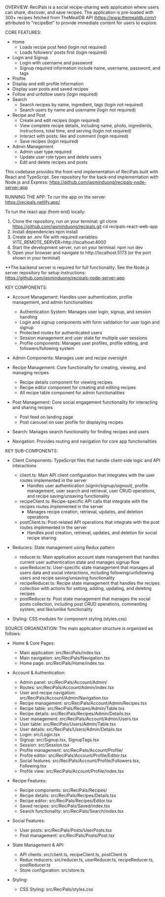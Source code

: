 OVERVIEW: ReciPals is a social recipe-sharing web application where users can share, discover, and save recipes. The application is pre-loaded with 300+ recipes fetched from TheMealDB API (https://www.themealdb.com/) attributed to "recipeBot" to provide immediate content for users to explore.

CORE FEATURES:
- Home
  - Loads recipe post feed (login not required)
  - Loads followers’ posts first (login required) 
- Login and Signup
  - Login with username and password
  - Signup required information include name, username, password, and tags 
-  Profile
  - Display and edit profile information
  - Display user posts and saved recipes 
  - Follow and unfollow users (login required) 
- Search 
  - Search recipes by name, ingredient, tags (login not required)
  - Search users by name and username (login not required)
- Recipe and Post 
  - Create and edit recipes (login required) 
  - View complete recipe details, including name, photo, ingredients, instructions, total time, and serving (login not required)
  - Interact with posts: like and comment (login required)
  - Save recipes (login required) 
- Admin Management
  - Admin user type required
  - Update user role types and delete users
  - Edit and delete recipes and posts 

This codebase provides the front-end implementation of ReciPals built with React and TypeScript. See repository for the back-end implementation with Node.js and Express: https://github.com/jasminduong/recipals-node-server-app 

RUNNING THE APP: 
To run the app on the server: https://recipals.netlify.app/ 

To run the react app (front-end) locally: 
1) Clone the repository, run on your terminal:
  git clone https://github.com/jasminduong/recipals.git
  cd recipals-react-web-app
2) Install dependencies
  npm install
3) Create an .env file with required variables:
  VITE_REMOTE_SERVER=http://localhost:4000
4) Start the development server, run on your terminal:
  npm run dev
5) Open your browser and navigate to http://localhost:5173 (or the port shown in your terminal)

**The backend server is required for full functionality. See the Node.js server repository for setup instructions: https://github.com/jasminduong/recipals-node-server-app

KEY COMPONENTS:
- Account Management: Handles user authentication, profile management, and admin functionalities
  - Authentication System: Manages user login, signup, and session handling
  - Login and signup components with form validation for user login and signup
  - Protected routes for authenticated users
  - Session management and user state for multiple user sessions
  - Profile components: Manages user profiles, profile editing, and followers/following system

- Admin Components: Manages user and recipe oversight

- Recipe Management: Core functionality for creating, viewing, and managing recipes
  - Recipe details component for viewing recipes
  - Recipe editor component for creating and editing recipes
  - All recipe table component for admin functionalities  

- Post Management: Core social engagement functionality for interacting and sharing recipes
  - Post feed on landing page 
  - Post carousel on user profile for displaying recipes

- Search: Manages search functionality for finding recipes and users 

- Navigation: Provides routing and navigation for core app functionalities

KEY SUB-COMPONENTS:
- Client Components: TypeScript files that handle client-side logic and API interactions
  - client.ts: Main API client configuration that integrates with the user routes implemented in the server
    -  Handles user authentication (signin/signup/signout), profile management, user search and retrieval, user CRUD operations, and recipe saving/unsaving functionality
  - recipeClient.ts: Recipe-specific API calls that integrate with the recipes routes implemented in the server
    - Manages recipe creation, retrieval, updates, and deletion operations
  - postClient.ts: Post-related API operations that integrate with the post routes implemented in the server
    - Handles post creation, retrieval, updates, and deletion for social recipe sharing

- Reducers: State management using Redux pattern
  - reducer.ts: Main application account state management that handles current user authentication state and manages signup flow
  - userReducer.ts: User-specific state management that manages all users data and social interactions, including following/unfollowing users and recipe saving/unsaving functionality
  - recipeReducer.ts: Recipe state management that handles the recipes collection with actions for setting, adding, updating, and deleting recipes
  - postReducer.ts: Post state management that manages the social posts collection, including post CRUD operations, commenting system, and like/unlike functionality

- Styling: CSS modules for component styling (styles.css)

SOURCE ORGANIZATION: The main application structure is organized as follows:
- Home & Core Pages:
  - Main application: src/ReciPals/index.tsx
  - Main navigation: src/ReciPals/Navigation.tsx
  - Home page: src/ReciPals/Home/index.tsx

- Account & Authentication:
  - Admin panel: src/ReciPals/Account/Admin/
  - Routes: src/ReciPals/Account/Admin/index.tsx
  - User and recipe navigation: src/ReciPals/Account/Admin/Navigation.tsx
  - Recipe management: src/ReciPals/Account/Admin/Recipes.tsx
  - Recipe table: src/ReciPals/Recipes/Admin/Table.tsx
  - Recipe details: src/ReciPals/Recipes/Admin/Details.tsx
  - User management: src/ReciPals/Account/Admin/Users.tsx
  - User table: src/ReciPals/Users/Admin/Table.tsx
  - User details: src/ReciPals/Users/Admin/Details.tsx
  - Login: src/Login.tsx
  - Signup: src/Signup.tsx, SignupTags.tsx
  - Session: src/Session.tsx
  - Profile management: src/ReciPals/Account/Profile/
  - Profile editor: src/ReciPals/Account/Profile/Editor.tsx
  - Social features: src/ReciPals/Account/Profile/Followers.tsx, Following.tsx
  - Profile view: src/ReciPals/Account/Profile/index.tsx

- Recipe Features:
  - Recipe components: src/ReciPals/Recipes/
  - Recipe details: src/ReciPals/Recipes/Details.tsx
  - Recipe editor: src/ReciPals/Recipes/Editor.tsx
  - Saved recipes: src/ReciPals/Saved/index.tsx
  - Search functionality: src/ReciPals/Search/index.tsx

- Social Features:
  - User posts: src/ReciPals/Posts/UserPosts.tsx
  - Post management: src/ReciPals/Posts/Post.tsx

- State Management & API:
  - API clients: src/client.ts, recipeClient.ts, postClient.ts
  - Redux reducers: src/reducer.ts, userReducer.ts, recipeReducer.ts, postReducer.ts
  - Store configuration: src/store.ts

- Styling:
  - CSS Styling: src/ReciPals/styles.css
